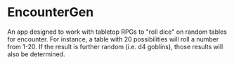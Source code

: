 # EncounterGen
An app designed to work with tabletop RPGs to "roll dice" on random tables for encounter. For instance, a table with 20 possibilities will roll a number from 1-20. If the result is further random (i.e. d4 goblins), those results will also be determined.

